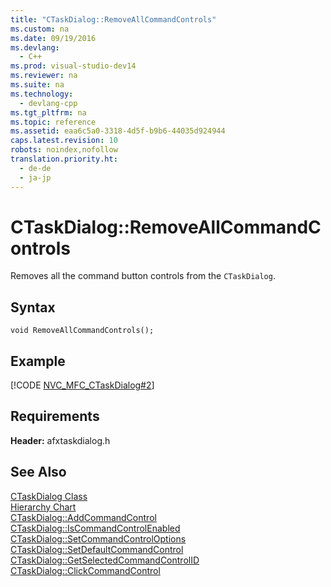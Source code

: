 ```yaml
---
title: "CTaskDialog::RemoveAllCommandControls"
ms.custom: na
ms.date: 09/19/2016
ms.devlang: 
  - C++
ms.prod: visual-studio-dev14
ms.reviewer: na
ms.suite: na
ms.technology: 
  - devlang-cpp
ms.tgt_pltfrm: na
ms.topic: reference
ms.assetid: eaa6c5a0-3318-4d5f-b9b6-44035d924944
caps.latest.revision: 10
robots: noindex,nofollow
translation.priority.ht: 
  - de-de
  - ja-jp
---
```

# CTaskDialog::RemoveAllCommandControls
Removes all the command button controls from the `CTaskDialog`.  
  
## Syntax  
  
```  
void RemoveAllCommandControls();  
```  
  
## Example  
 [!CODE [NVC_MFC_CTaskDialog#2](../CodeSnippet/VS_Snippets_Cpp/NVC_MFC_CTaskDialog#2)]  
  
## Requirements  
 **Header:** afxtaskdialog.h  
  
## See Also  
 [CTaskDialog Class](../vs140/CTaskDialog-Class.md)   
 [Hierarchy Chart](../vs140/Hierarchy-Chart.md)   
 [CTaskDialog::AddCommandControl](../vs140/CTaskDialog--AddCommandControl.md)   
 [CTaskDialog::IsCommandControlEnabled](../vs140/CTaskDialog--IsCommandControlEnabled.md)   
 [CTaskDialog::SetCommandControlOptions](../vs140/CTaskDialog--SetCommandControlOptions.md)   
 [CTaskDialog::SetDefaultCommandControl](../vs140/CTaskDialog--SetDefaultCommandControl.md)   
 [CTaskDialog::GetSelectedCommandControlID](../vs140/CTaskDialog--GetSelectedCommandControlID.md)   
 [CTaskDialog::ClickCommandControl](../vs140/CTaskDialog--ClickCommandControl.md)